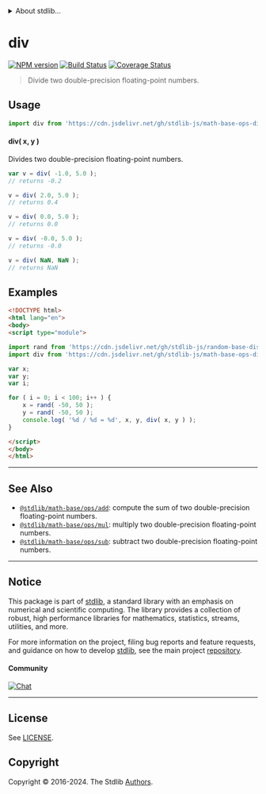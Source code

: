 <!--

@license Apache-2.0

Copyright (c) 2023 The Stdlib Authors.

Licensed under the Apache License, Version 2.0 (the "License");
you may not use this file except in compliance with the License.
You may obtain a copy of the License at

   http://www.apache.org/licenses/LICENSE-2.0

Unless required by applicable law or agreed to in writing, software
distributed under the License is distributed on an "AS IS" BASIS,
WITHOUT WARRANTIES OR CONDITIONS OF ANY KIND, either express or implied.
See the License for the specific language governing permissions and
limitations under the License.

-->


<details>
  <summary>
    About stdlib...
  </summary>
  <p>We believe in a future in which the web is a preferred environment for numerical computation. To help realize this future, we've built stdlib. stdlib is a standard library, with an emphasis on numerical and scientific computation, written in JavaScript (and C) for execution in browsers and in Node.js.</p>
  <p>The library is fully decomposable, being architected in such a way that you can swap out and mix and match APIs and functionality to cater to your exact preferences and use cases.</p>
  <p>When you use stdlib, you can be absolutely certain that you are using the most thorough, rigorous, well-written, studied, documented, tested, measured, and high-quality code out there.</p>
  <p>To join us in bringing numerical computing to the web, get started by checking us out on <a href="https://github.com/stdlib-js/stdlib">GitHub</a>, and please consider <a href="https://opencollective.com/stdlib">financially supporting stdlib</a>. We greatly appreciate your continued support!</p>
</details>

# div

[![NPM version][npm-image]][npm-url] [![Build Status][test-image]][test-url] [![Coverage Status][coverage-image]][coverage-url] <!-- [![dependencies][dependencies-image]][dependencies-url] -->

> Divide two double-precision floating-point numbers.

<!-- Section to include introductory text. Make sure to keep an empty line after the intro `section` element and another before the `/section` close. -->

<section class="intro">

</section>

<!-- /.intro -->

<!-- Package usage documentation. -->



<section class="usage">

## Usage

```javascript
import div from 'https://cdn.jsdelivr.net/gh/stdlib-js/math-base-ops-div@esm/index.mjs';
```

#### div( x, y )

Divides two double-precision floating-point numbers.

```javascript
var v = div( -1.0, 5.0 );
// returns -0.2

v = div( 2.0, 5.0 );
// returns 0.4

v = div( 0.0, 5.0 );
// returns 0.0

v = div( -0.0, 5.0 );
// returns -0.0

v = div( NaN, NaN );
// returns NaN
```

</section>

<!-- /.usage -->

<!-- Package usage notes. Make sure to keep an empty line after the `section` element and another before the `/section` close. -->

<section class="notes">

</section>

<!-- /.notes -->

<!-- Package usage examples. -->

<section class="examples">

## Examples

<!-- eslint no-undef: "error" -->

```html
<!DOCTYPE html>
<html lang="en">
<body>
<script type="module">

import rand from 'https://cdn.jsdelivr.net/gh/stdlib-js/random-base-discrete-uniform@esm/index.mjs';
import div from 'https://cdn.jsdelivr.net/gh/stdlib-js/math-base-ops-div@esm/index.mjs';

var x;
var y;
var i;

for ( i = 0; i < 100; i++ ) {
    x = rand( -50, 50 );
    y = rand( -50, 50 );
    console.log( '%d / %d = %d', x, y, div( x, y ) );
}

</script>
</body>
</html>
```

</section>

<!-- /.examples -->

<!-- C interface documentation. -->



<!-- Section for related `stdlib` packages. Do not manually edit this section, as it is automatically populated. -->

<section class="related">

* * *

## See Also

-   <span class="package-name">[`@stdlib/math-base/ops/add`][@stdlib/math/base/ops/add]</span><span class="delimiter">: </span><span class="description">compute the sum of two double-precision floating-point numbers.</span>
-   <span class="package-name">[`@stdlib/math-base/ops/mul`][@stdlib/math/base/ops/mul]</span><span class="delimiter">: </span><span class="description">multiply two double-precision floating-point numbers.</span>
-   <span class="package-name">[`@stdlib/math-base/ops/sub`][@stdlib/math/base/ops/sub]</span><span class="delimiter">: </span><span class="description">subtract two double-precision floating-point numbers.</span>

</section>

<!-- /.related -->

<!-- Section for all links. Make sure to keep an empty line after the `section` element and another before the `/section` close. -->


<section class="main-repo" >

* * *

## Notice

This package is part of [stdlib][stdlib], a standard library with an emphasis on numerical and scientific computing. The library provides a collection of robust, high performance libraries for mathematics, statistics, streams, utilities, and more.

For more information on the project, filing bug reports and feature requests, and guidance on how to develop [stdlib][stdlib], see the main project [repository][stdlib].

#### Community

[![Chat][chat-image]][chat-url]

---

## License

See [LICENSE][stdlib-license].


## Copyright

Copyright &copy; 2016-2024. The Stdlib [Authors][stdlib-authors].

</section>

<!-- /.stdlib -->

<!-- Section for all links. Make sure to keep an empty line after the `section` element and another before the `/section` close. -->

<section class="links">

[npm-image]: http://img.shields.io/npm/v/@stdlib/math-base-ops-div.svg
[npm-url]: https://npmjs.org/package/@stdlib/math-base-ops-div

[test-image]: https://github.com/stdlib-js/math-base-ops-div/actions/workflows/test.yml/badge.svg?branch=main
[test-url]: https://github.com/stdlib-js/math-base-ops-div/actions/workflows/test.yml?query=branch:main

[coverage-image]: https://img.shields.io/codecov/c/github/stdlib-js/math-base-ops-div/main.svg
[coverage-url]: https://codecov.io/github/stdlib-js/math-base-ops-div?branch=main

<!--

[dependencies-image]: https://img.shields.io/david/stdlib-js/math-base-ops-div.svg
[dependencies-url]: https://david-dm.org/stdlib-js/math-base-ops-div/main

-->

[chat-image]: https://img.shields.io/gitter/room/stdlib-js/stdlib.svg
[chat-url]: https://app.gitter.im/#/room/#stdlib-js_stdlib:gitter.im

[stdlib]: https://github.com/stdlib-js/stdlib

[stdlib-authors]: https://github.com/stdlib-js/stdlib/graphs/contributors

[umd]: https://github.com/umdjs/umd
[es-module]: https://developer.mozilla.org/en-US/docs/Web/JavaScript/Guide/Modules

[deno-url]: https://github.com/stdlib-js/math-base-ops-div/tree/deno
[deno-readme]: https://github.com/stdlib-js/math-base-ops-div/blob/deno/README.md
[umd-url]: https://github.com/stdlib-js/math-base-ops-div/tree/umd
[umd-readme]: https://github.com/stdlib-js/math-base-ops-div/blob/umd/README.md
[esm-url]: https://github.com/stdlib-js/math-base-ops-div/tree/esm
[esm-readme]: https://github.com/stdlib-js/math-base-ops-div/blob/esm/README.md
[branches-url]: https://github.com/stdlib-js/math-base-ops-div/blob/main/branches.md

[stdlib-license]: https://raw.githubusercontent.com/stdlib-js/math-base-ops-div/main/LICENSE

<!-- <related-links> -->

[@stdlib/math/base/ops/add]: https://github.com/stdlib-js/math-base-ops-add/tree/esm

[@stdlib/math/base/ops/mul]: https://github.com/stdlib-js/math-base-ops-mul/tree/esm

[@stdlib/math/base/ops/sub]: https://github.com/stdlib-js/math-base-ops-sub/tree/esm

<!-- </related-links> -->

</section>

<!-- /.links -->
